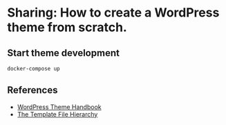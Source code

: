 # Sharing: How to create a WordPress theme from scratch.

## Start theme development
```bash
docker-compose up
```

## References

- [WordPress Theme Handbook](https://developer.wordpress.org/themes/)
- [The Template File Hierarchy](https://wphierarchy.com/)
